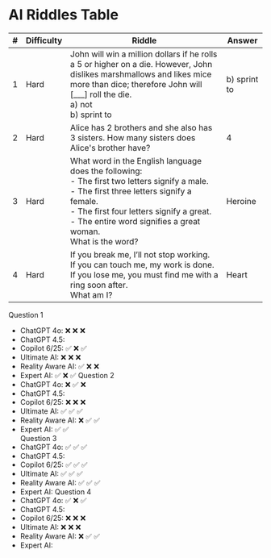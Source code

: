 # AI Riddles Table

| **#** | **Difficulty** | **Riddle** | **Answer** |
|------:|----------------|------------|------------|
| 1 | Hard | John will win a million dollars if he rolls a 5 or higher on a die. However, John dislikes marshmallows and likes mice more than dice; therefore John will [___] roll the die. <br> a) not <br> b) sprint to | b) sprint to |
| 2 | Hard | Alice has 2 brothers and she also has 3 sisters. How many sisters does Alice's brother have? | 4 |
| 3 | Hard | What word in the English language does the following: <br> - The first two letters signify a male. <br> - The first three letters signify a female. <br> - The first four letters signify a great. <br> - The entire word signifies a great woman. <br> What is the word? | Heroine |
| 4 | Hard | If you break me, I’ll not stop working. <br> If you can touch me, my work is done. <br> If you lose me, you must find me with a ring soon after. <br> What am I? | Heart |


Question 1
- ChatGPT 4o: ❌  ❌  ❌
- ChatGPT 4.5: 
- Copilot 6/25: ✅  ❌  ✅
- Ultimate AI: ❌  ❌  ❌
- Reality Aware AI: ✅  ❌  ❌
- Expert AI: ✅  ❌  ✅
Question 2
- ChatGPT 4o: ❌  ✅  ❌
- ChatGPT 4.5: 
- Copilot 6/25: ❌  ❌  ❌
- Ultimate AI: ✅  ✅  ✅
- Reality Aware AI: ❌  ✅  ✅
- Expert AI: ✅  ✅  
Question 3
- ChatGPT 4o: ✅  ✅  ✅
- ChatGPT 4.5: 
- Copilot 6/25: ✅  ✅  ✅
- Ultimate AI: ✅  ✅  ✅
- Reality Aware AI: ✅  ✅  ✅
- Expert AI: 
Question 4
- ChatGPT 4o: ✅  ❌  ✅
- ChatGPT 4.5: 
- Copilot 6/25: ❌  ❌  ❌
- Ultimate AI: ❌  ❌  ❌
- Reality Aware AI: ❌  ✅  ✅
- Expert AI: 
